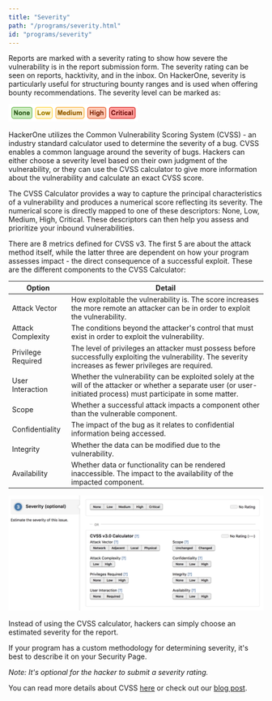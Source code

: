```yaml
---
title: "Severity"
path: "/programs/severity.html"
id: "programs/severity"
---
```


Reports are marked with a severity rating to show how severe the vulnerability is in the report submission form. The severity rating can be seen on reports, hacktivity, and in the inbox. On HackerOne, severity is particularly useful for structuring bounty ranges and is used when offering bounty recommendations. The severity level can be marked as: 

![severity-1](./images/severity-1.png)

HackerOne utilizes the Common Vulnerability Scoring System (CVSS) - an industry standard calculator used to determine the severity of a bug. CVSS enables a common language around the severity of bugs. Hackers can either choose a severity level based on their own judgment of the vulnerability, or they can use the CVSS calculator to give more information about the vulnerability and calculate an exact CVSS score. 

The CVSS Calculator provides a way to capture the principal characteristics of a vulnerability and produces a numerical score reflecting its severity. The numerical score is directly mapped to one of these descriptors: None, Low, Medium, High, Critical. These descriptors can then help you assess and prioritize your inbound vulnerabilities. 

There are 8 metrics defined for CVSS v3. The first 5 are about the attack method itself, while the latter three are dependent on how your program assesses impact - the direct consequence of a successful exploit. These are the different components to the CVSS Calculator:

Option | Detail
------ | -------
Attack Vector | How exploitable the vulnerability is. The score increases the more remote an attacker can be in order to exploit the vulnerability. 
Attack Complexity | The conditions beyond the attacker's control that must exist in order to exploit the vulnerability. 
Privilege Required | The level of privileges an attacker must possess before successfully exploiting the vulnerability. The severity increases as fewer privileges are required. 
User Interaction | Whether the vulnerability can be exploited solely at the will of the attacker or whether a separate user (or user-initiated process) must participate in some matter.  
Scope | Whether a successful attack impacts a component other than the vulnerable component. 
Confidentiality | The impact of the bug as it relates to confidential information being accessed.
Integrity | Whether the data can be modified due to the vulnerability. 
Availability | Whether data or functionality can be rendered inaccessible. The impact to the availability of the impacted component.  

![severity-2](./images/severity-2.png)

Instead of using the CVSS calculator, hackers can simply choose an estimated severity for the report.    

If your program has a custom methodology for determining severity, it's best to describe it on your Security Page.

*Note: It's optional for the hacker to submit a severity rating.* 

You can read more details about CVSS [here](https://www.first.org/cvss/user-guide) or check out our [blog post](https://www.hackerone.com/blog/introducing-severity-cvss).  
